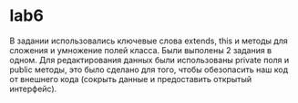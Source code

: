 # lab6

В задании использовались ключевые слова extends, this и методы для сложения и умножение полей класса.
Были выполены 2 задания в одном.
Для редактирования данных были использованы private поля и public методы, это было сделано для того,
чтобы обезопасить наш код от внешнего кода (сокрыть данные и предоставить открытый интерфейс).
